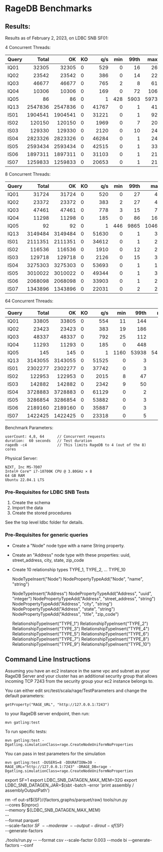 # RageDB Benchmarks

## Results:

Results as of February 2, 2023, on LDBC SNB SF01:

4 Concurrent Threads:

| Query |   Total |      OK | KO  |   q/s | min | 99th |  max | mean |
|-------|--------:|--------:|-----|------:|----:|-----:|-----:|-----:|
| IQ01  |   32305 |   32305 | 0   |   529 |   0 |   16 |   26 |    7 |
| IQ02  |   23542 |   23542 | 0   |   386 |   0 |   14 |   22 |   10 |
| IQ03  |   46677 |   46677 | 0   |   765 |   2 |    8 |   61 |    5 |
| IQ04  |   10306 |   10306 | 0   |   169 |   0 |   72 |  106 |   23 |
| IQ05  |      86 |      86 | 0   |     1 | 428 | 5903 | 5973 | 2829 |
| IQ13  | 2547836 | 2547836 | 0   | 41767 |   0 |    1 |   41 |    0 |
| IS01  | 1904541 | 1904541 | 0   | 31221 |   0 |    1 |   92 |    0 |
| IS02  |  120150 |  120150 | 0   |  1969 |   0 |    7 |   20 |    2 |
| IS03  |  129330 |  129330 | 0   |  2120 |   0 |   10 |   24 |    2 |
| IS04  | 2823326 | 2823326 | 0   | 46284 |   0 |    1 |   24 |    0 |
| IS05  | 2593434 | 2593434 | 0   | 42515 |   0 |    1 |   33 |    0 |
| IS06  | 1897311 | 1897311 | 0   | 31103 |   0 |    1 |   21 |    0 |
| IS07  | 1259833 | 1259833 | 0   | 20653 |   0 |    1 |   21 |    0 |


8 Concurrent Threads:

| Query |   Total |      OK | KO  |   q/s | min | 99th |   max | mean |
|-------|--------:|--------:|-----|------:|----:|-----:|------:|-----:|
| IQ01  |   31724 |   31724 | 0   |   520 |   0 |   27 |    43 |   15 |
| IQ02  |   23372 |   23372 | 0   |   383 |   2 |   27 |    49 |   20 |
| IQ03  |   47461 |   47461 | 0   |   778 |   3 |   15 |    76 |   10 |
| IQ04  |   11298 |   11298 | 0   |   185 |   0 |   86 |   162 |   42 |
| IQ05  |      92 |      92 | 0   |     1 | 446 | 9865 | 10466 | 5392 |
| IQ13  | 3149484 | 3149484 | 0   | 51630 |   0 |    1 |    30 |    0 |
| IS01  | 2111351 | 2111351 | 0   | 34612 |   0 |    1 |    27 |    0 |
| IS02  |  116536 |  116536 | 0   |  1910 |   0 |   12 |    26 |    4 |
| IS03  |  129718 |  129718 | 0   |  2126 |   0 |   15 |    35 |    4 |
| IS04  | 3275303 | 3275303 | 0   | 53693 |   0 |    1 |    16 |    0 |
| IS05  | 3010022 | 3010022 | 0   | 49344 |   0 |    1 |    36 |    0 |
| IS06  | 2068098 | 2068098 | 0   | 33903 |   0 |    1 |    22 |    0 |
| IS07  | 1343896 | 1343896 | 0   | 22031 |   0 |    2 |    24 |    0 |

64 Concurrent Threads: 

| Query |   Total |      OK | KO  |   q/s |  min |  99th |   max |  mean |
|-------|--------:|--------:|-----|------:|-----:|------:|------:|------:|
| IQ01  |   33805 |   33805 | 0   |   554 |   11 |   144 |   175 |   114 |
| IQ02  |   23423 |   23423 | 0   |   383 |   19 |   186 |   217 |   164 |
| IQ03  |   48337 |   48337 | 0   |   792 |   25 |   112 |   178 |    79 |
| IQ04  |   11293 |   11293 | 0   |   185 |    0 |   448 |   520 |   341 |
| IQ05  |     145 |     145 | 0   |     1 | 1160 | 53938 | 54738 | 37044 |
| IQ13  | 3143055 | 3143055 | 0   | 51525 |    0 |     3 |    43 |     1 |
| IS01  | 2302277 | 2302277 | 0   | 37742 |    0 |     3 |    51 |     2 |
| IS02  |  122953 |  122953 | 0   |  2015 |    8 |    47 |    87 |    31 |
| IS03  |  142882 |  142882 | 0   |  2342 |    9 |    50 |   155 |    27 |
| IS04  | 3728883 | 3728883 | 0   | 61129 |    0 |     2 |    54 |     1 |
| IS05  | 3286854 | 3286854 | 0   | 53882 |    0 |     3 |    47 |     1 |
| IS06  | 2189160 | 2189160 | 0   | 35887 |    0 |     3 |    52 |     2 |
| IS07  | 1422425 | 1422425 | 0   | 23318 |    0 |     5 |    62 |     3 |

Benchmark Parameters:

    userCount: 4,8, 64      // Concurrent requests
    duration:  60 seconds   // Test duration
    ragedb -c4              // This limits RageDB to 4 (out of the 8) cores

Physical Server:

    NZXT, Inc MS-7D07
    Intel® Core™ i7-10700K CPU @ 3.80GHz × 8
    64 GB RAM
    Ubuntu 22.04.1 LTS

### Pre-Requisites for LDBC SNB Tests

1. Create the schema
2. Import the data
3. Create the stored procedures

See the top level ldbc folder for details.

### Pre-Requisites for generic queries

- Create a "Node" node type with a name String property.
- Create an "Address" node type with these properties: uuid, street_address, city, state, zip_code
- Create 10 relationship types TYPE_1, TYPE_2, ... TYPE_10 


    NodeTypeInsert("Node")
    NodePropertyTypeAdd("Node", "name", "string")
    
    NodeTypeInsert("Address")
    NodePropertyTypeAdd("Address", "uuid", "integer")
    NodePropertyTypeAdd("Address", "street_address", "string")
    NodePropertyTypeAdd("Address", "city", "string")
    NodePropertyTypeAdd("Address", "state", "string")
    NodePropertyTypeAdd("Address", "title", "zip_code")
    
    RelationshipTypeInsert("TYPE_1")
    RelationshipTypeInsert("TYPE_2")
    RelationshipTypeInsert("TYPE_3")
    RelationshipTypeInsert("TYPE_4")
    RelationshipTypeInsert("TYPE_5")
    RelationshipTypeInsert("TYPE_6")
    RelationshipTypeInsert("TYPE_7")
    RelationshipTypeInsert("TYPE_8")
    RelationshipTypeInsert("TYPE_9")
    RelationshipTypeInsert("TYPE_10")





Command Line Instructions
-------------------------

Assuming you have an ec2 instance in the same vpc and subnet as your RageDB Server
and your cluster has an additional security group that allows incoming TCP 7243 from
the security group your ec2 instance belongs to.

You can either edit src/test/scala/rage/TestParameters and change the default parameters:

    getProperty("RAGE_URL", "http://127.0.0.1:7243")

to your RageDB server endpoint, then run:

    mvn gatling:test

To run specific tests:

    mvn gatling:test -Dgatling.simulationClass=rage.CreateNodeUniformNoProperties

You can pass in test parameters for the simulation

    mvn gatling:test -DUSERS=8 -DDURATION=30 -RAGE_URL="http://127.0.0.1:7243" -DRAGE_DB=rage -Dgatling.simulationClass=rage.CreateNodeUniformNoProperties


export SF=1
export LDBC_SNB_DATAGEN_MAX_MEM=32G
export LDBC_SNB_DATAGEN_JAR=$(sbt -batch -error 'print assembly / assemblyOutputPath')    

rm -rf out-sf${SF}/{factors,graphs/parquet/raw}
tools/run.py \
--cores $(nproc) \
--memory ${LDBC_SNB_DATAGEN_MAX_MEM} \
-- \
--format parquet \
--scale-factor ${SF} \
--mode raw \
--output-dir out-sf${SF} \
--generate-factors

./tools/run.py -- --format csv --scale-factor 0.003 --mode bi --generate-factors --conf 
